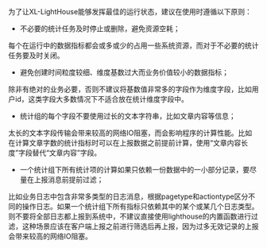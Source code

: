 为了让XL-LightHouse能够发挥最佳的运行状态，建议在使用时遵循以下原则：

+ 不必要的统计任务及时停止或删除，避免资源空耗；

每个在运行中的数据指标都会或多或少的占用一些系统资源，而对于不必要的统计任务要及时关闭。

+ 避免创建时间粒度较细、维度基数过大而业务价值较小的数据指标；

除非有绝对的业务必要，否则不建议将基数值非常多的字段作为维度字段，比如用户id，这类字段大多数情况下不适合放在统计维度字段中。

+ 统计组的每个字段不要使用过长的文本字符串，比如文章内容等信息；

太长的文本字段传输会带来较高的网络IO阻塞，而会影响程序的计算性能。比如在计算文章字数的统计指标时可以在上报数据之前提前计算，使用“文章内容长度”字段替代“文章内容”字段。

+ 一个统计组下所有统计项的计算如果只依赖一份数据中的一小部分记录，要尽量在上报消息前提前过滤；

比如业务日志中包含非常多类型的日志消息，根据pagetype和actiontype区分不同的操作日志。如果一个统计组下所有指标只依赖其中的某个或某几个日志类型。则不要将全部日志都上报到系统中，不建议直接使用lighthouse的内置函数进行过滤，这种场景应该在客户端上报之前进行筛选后再上报，因为过多无效记录的上报会带来较高的网络IO阻塞。